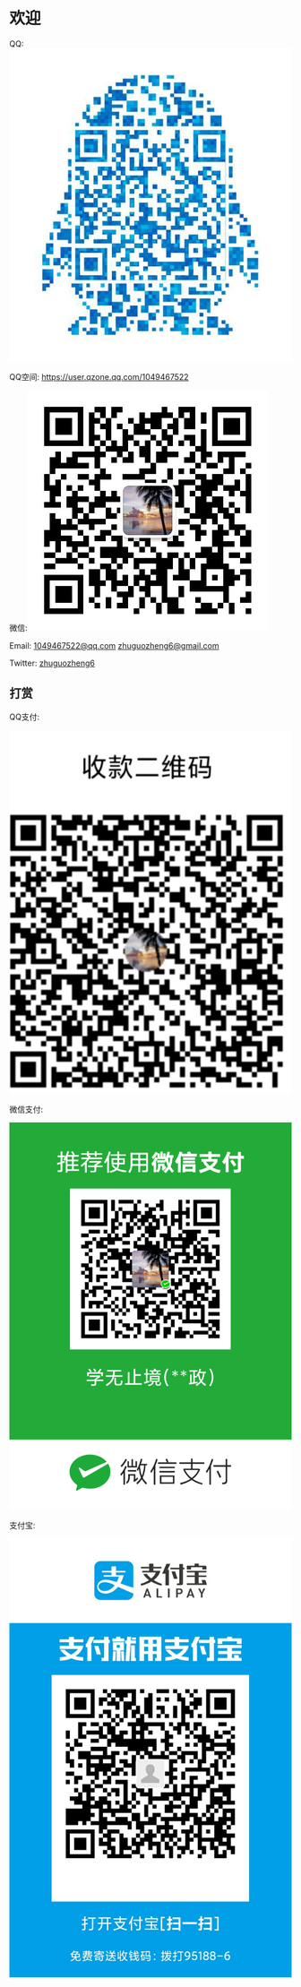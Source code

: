 # 欢迎


QQ:<img src="https://raw.githubusercontent.com/1049467522/1049467522.github.io/master/qq.jpg" alt="1" />


QQ空间: <a href="https://user.qzone.qq.com/1049467522">https://user.qzone.qq.com/1049467522</a>

微信:<img src="https://raw.githubusercontent.com/1049467522/1049467522.github.io/master/wechat.jpg" alt="1" />

Email: <a href="mailto:1049467522@qq.com">1049467522@qq.com</a>  <a href="mailto:zhuguozheng6@gmail.com">zhuguozheng6@gmail.com</a>

Twitter: <a href="https://twitter.com/zhuguozheng6">zhuguozheng6</a>


## 打赏

QQ支付:

<img src="https://raw.githubusercontent.com/1049467522/1049467522.github.io/master/qqpay.jpg" alt="1" />

微信支付:

<img src="https://raw.githubusercontent.com/1049467522/1049467522.github.io/master/wechatpay.png" alt="1" />

支付宝:

<img src="https://raw.githubusercontent.com/1049467522/1049467522.github.io/master/zhifubao.jpg" alt="1" />

